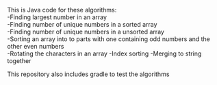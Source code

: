 This is Java code for these algorithms:   
-Finding largest number in an array  
-Finding number of unique numbers in a sorted array  
-Finding number of unique numbers in a unsorted array  
-Sorting an array into to parts with one containing odd numbers and the other even numbers  
-Rotating the characters in an array 
-Index sorting 
-Merging to string together  

This repository also includes gradle to test the algorithms 
